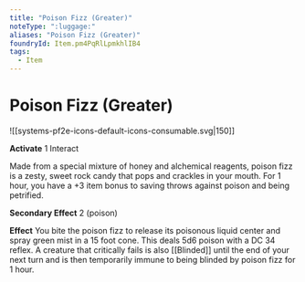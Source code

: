 ```yaml
---
title: "Poison Fizz (Greater)"
noteType: ":luggage:"
aliases: "Poison Fizz (Greater)"
foundryId: Item.pm4PqRlLpmkhlIB4
tags:
  - Item
---
```


# Poison Fizz (Greater)
![[systems-pf2e-icons-default-icons-consumable.svg|150]]

**Activate** 1 Interact

Made from a special mixture of honey and alchemical reagents, poison fizz is a zesty, sweet rock candy that pops and crackles in your mouth. For 1 hour, you have a +3 item bonus to saving throws against poison and being petrified.

**Secondary Effect** 2 (poison)

**Effect** You bite the poison fizz to release its poisonous liquid center and spray green mist in a 15 foot cone. This deals 5d6 poison with a DC 34 reflex. A creature that critically fails is also [[Blinded]] until the end of your next turn and is then temporarily immune to being blinded by poison fizz for 1 hour.

